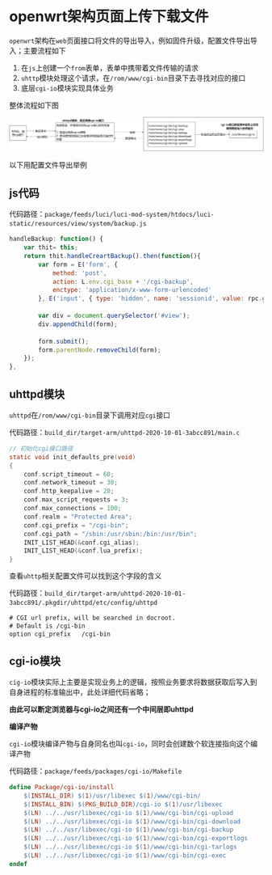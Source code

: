 # openwrt架构页面上传下载文件

`openwrt`架构在`web`页面接口将文件的导出导入，例如固件升级，配置文件导出导入；主要流程如下

1. 在`js`上创建一个`from`表单，表单中携带着文件传输的请求
2. `uhttp`模块处理这个请求，在`/rom/www/cgi-bin`目录下去寻找对应的接口
3. 底层`cgi-io`模块实现具体业务

整体流程如下图

![OpenWrt架构导出导入文件](./img/OpenWrt%E6%9E%B6%E6%9E%84%E5%AF%BC%E5%87%BA%E5%AF%BC%E5%85%A5%E6%96%87%E4%BB%B6.jpg)



以下用配置文件导出举例

## js代码

代码路径：`package/feeds/luci/luci-mod-system/htdocs/luci-static/resources/view/system/backup.js`

```js
handleBackup: function() {
    var thit= this;
    return thit.handleCreartBackup().then(function(){
        var form = E('form', {
            method: 'post',
            action: L.env.cgi_base + '/cgi-backup',
            enctype: 'application/x-www-form-urlencoded'
        }, E('input', { type: 'hidden', name: 'sessionid', value: rpc.getSessionID() }));

        var div = document.querySelector('#view');
        div.appendChild(form);

        form.submit();
        form.parentNode.removeChild(form);
    });
},
```



## uhttpd模块

`uhttpd`在`/rom/www/cgi-bin`目录下调用对应`cgi`接口

代码路径：`build_dir/target-arm/uhttpd-2020-10-01-3abcc891/main.c`

```c
// 初始化cgi接口路径
static void init_defaults_pre(void)
{
	conf.script_timeout = 60;
	conf.network_timeout = 30;
	conf.http_keepalive = 20;
	conf.max_script_requests = 3;
	conf.max_connections = 100;
	conf.realm = "Protected Area";
	conf.cgi_prefix = "/cgi-bin";
	conf.cgi_path = "/sbin:/usr/sbin:/bin:/usr/bin";
	INIT_LIST_HEAD(&conf.cgi_alias);
	INIT_LIST_HEAD(&conf.lua_prefix);
}
```

查看`uhttp`相关配置文件可以找到这个字段的含义

代码路径：`build_dir/target-arm/uhttpd-2020-10-01-3abcc891/.pkgdir/uhttpd/etc/config/uhttpd`

```
# CGI url prefix, will be searched in docroot.
# Default is /cgi-bin
option cgi_prefix	/cgi-bin
```



## cgi-io模块

`cig-io`模块实际上主要是实现业务上的逻辑，按照业务要求将数据获取后写入到自身进程的标准输出中，此处详细代码省略；

**由此可以断定浏览器与cgi-io之间还有一个中间层即uhttpd**

**编译产物**

`cgi-io`模块编译产物与自身同名也叫`cgi-io`，同时会创建数个软连接指向这个编译产物

代码路径：`package/feeds/packages/cgi-io/Makefile`

```makefile
define Package/cgi-io/install
	$(INSTALL_DIR) $(1)/usr/libexec $(1)/www/cgi-bin/
	$(INSTALL_BIN) $(PKG_BUILD_DIR)/cgi-io $(1)/usr/libexec
	$(LN) ../../usr/libexec/cgi-io $(1)/www/cgi-bin/cgi-upload
	$(LN) ../../usr/libexec/cgi-io $(1)/www/cgi-bin/cgi-download
	$(LN) ../../usr/libexec/cgi-io $(1)/www/cgi-bin/cgi-backup
	$(LN) ../../usr/libexec/cgi-io $(1)/www/cgi-bin/cgi-exportlogs
	$(LN) ../../usr/libexec/cgi-io $(1)/www/cgi-bin/cgi-tarlogs
	$(LN) ../../usr/libexec/cgi-io $(1)/www/cgi-bin/cgi-exec
endef
```

